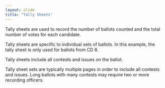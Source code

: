 ```yaml
---
layout: slide
title: "Tally Sheets"
---
```


Tally sheets are used to record the number of ballots counted and the total number of votes for each candidate.

Tally sheets are specific to individual sets of ballots.  In this example, the tally sheet is only used for ballots from CD 8.

Tally sheets include all contests and issues on the ballot.

Tally sheet sets are typically multiple pages in order to include all contests and issues.  Long ballots with many contests may require two or more recording officers.








